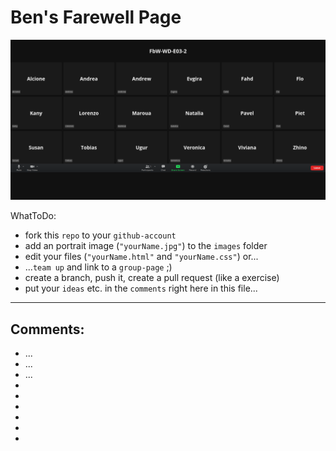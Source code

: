 # Ben's Farewell Page

![index](/images/index.png)

WhatToDo:
- fork this `repo` to your `github-account`
- add an portrait image (`"yourName.jpg"`) to the `images` folder
- edit your files (`"yourName.html"` and `"yourName.css"`) or...
- ...`team up` and link to a `group-page` ;)
- create a branch, push it, create a pull request (like a exercise)
- put your `ideas` etc. in the `comments` right here in this file...

***

## Comments:

- ...
- ...
- ...
-
-
-
-
-
-
